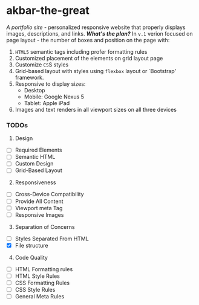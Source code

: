 # akbar-the-great
_A portfolio site_ - personalized responsive website that properly displays images, descriptions, and links.
***What's the plan?***
In `v.1` verion focused on page layout - the number of boxes and position on the page with:
1. `HTML5` semantic tags including profer formatting rules
2. Customized placement of the elements on grid layout page
3. Customize `CS`S styles
4. Grid-based layout with styles using `flexbox` layout or `Bootstrap' framework.
5. Responsive to display sizes:
    - Desktop 
    - Mobile: Google Nexus 5
    - Tablet: Apple iPad
6. Images and text renders in all viewport sizes on all three devices
### TODOs
1. Design
- [ ] Required Elements
- [ ] Semantic HTML
- [ ] Custom Design
- [ ] Grid-Based Layout
2. Responsiveness
- [ ] Cross-Device Compatibility
- [ ] Provide All Content
- [ ] Viewport meta Tag
- [ ] Responsive Images
3. Separation of Concerns
- [ ] Styles Separated From HTML
- [x] File structure
4. Code Quality
- [ ] HTML Formatting rules
- [ ] HTML Style Rules
- [ ] CSS Formatting Rules
- [ ] CSS Style Rules
- [ ] General Meta Rules
